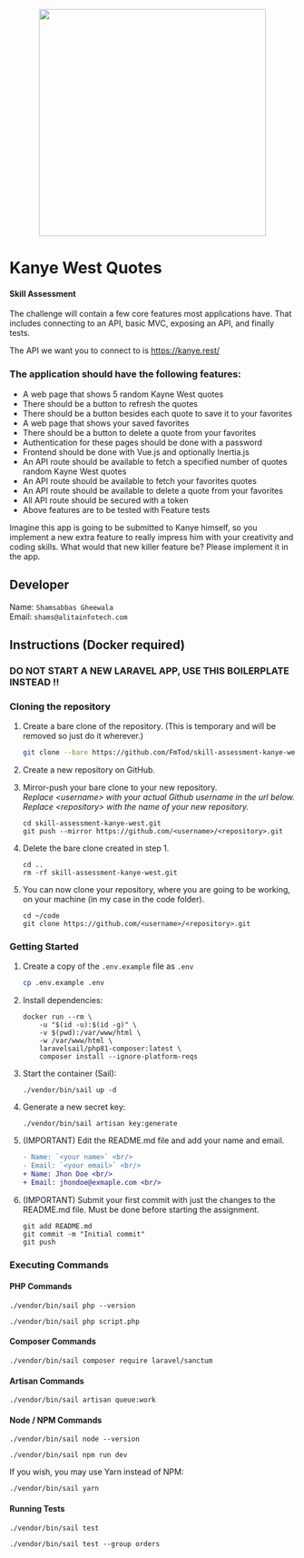 <p align="center"><a href="https://laravel.com" target="_blank"><img src="https://raw.githubusercontent.com/laravel/art/master/logo-lockup/5%20SVG/2%20CMYK/1%20Full%20Color/laravel-logolockup-cmyk-red.svg" width="400"></a></p>

# Kanye West Quotes

#### Skill Assessment

The challenge will contain a few core features most applications have. That includes connecting to an API, basic MVC, exposing an API, and finally tests.

The API we want you to connect to is https://kanye.rest/

### The application should have the following features:

-   A web page that shows 5 random Kayne West quotes
-   There should be a button to refresh the quotes
-   There should be a button besides each quote to save it to your favorites
-   A web page that shows your saved favorites
-   There should be a button to delete a quote from your favorites
-   Authentication for these pages should be done with a password
-   Frontend should be done with Vue.js and optionally Inertia.js
-   An API route should be available to fetch a specified number of quotes random Kayne West quotes
-   An API route should be available to fetch your favorites quotes
-   An API route should be available to delete a quote from your favorites
-   All API route should be secured with a token
-   Above features are to be tested with Feature tests

Imagine this app is going to be submitted to Kanye himself, so you implement a new extra feature to really impress him with your creativity and coding skills.
What would that new killer feature be? Please implement it in the app.

## Developer

Name: `Shamsabbas Gheewala` <br/>
Email: `shams@alitainfotech.com`<br/>

## Instructions (Docker required)

### DO NOT START A NEW LARAVEL APP, USE THIS BOILERPLATE INSTEAD !!

### Cloning the repository

1. Create a bare clone of the repository. (This is temporary and will be removed so just do it wherever.)

    ```bash
    git clone --bare https://github.com/FmTod/skill-assessment-kanye-west.git
    ```

2. Create a new repository on GitHub.

3. Mirror-push your bare clone to your new repository.<br/>_Replace &lt;username&gt; with your actual Github username in the url below._<br/>_Replace &lt;repository&gt; with the name of your new repository._
    ```shell
    cd skill-assessment-kanye-west.git
    git push --mirror https://github.com/<username>/<repository>.git
    ```
4. Delete the bare clone created in step 1.
    ```shell
    cd ..
    rm -rf skill-assessment-kanye-west.git
    ```
5. You can now clone your repository, where you are going to be working, on your machine (in my case in the code folder).
    ```shell
    cd ~/code
    git clone https://github.com/<username>/<repository>.git
    ```

### Getting Started

1. Create a copy of the `.env.example` file as `.env`

    ```bash
    cp .env.example .env
    ```

2. Install dependencies:

    ```shell
    docker run --rm \
        -u "$(id -u):$(id -g)" \
        -v $(pwd):/var/www/html \
        -w /var/www/html \
        laravelsail/php81-composer:latest \
        composer install --ignore-platform-reqs
    ```

3. Start the container (Sail):
    ```shell
    ./vendor/bin/sail up -d
    ```
4. Generate a new secret key:
    ```shell
    ./vendor/bin/sail artisan key:generate
    ```
5. (IMPORTANT) Edit the README.md file and add your name and email.
    ```diff
    - Name: `<your name>` <br/>
    - Email: `<your email>` <br/>
    + Name: Jhon Doe <br/>
    + Email: jhondoe@exmaple.com <br/>
    ```
6. (IMPORTANT) Submit your first commit with just the changes to the README.md file. Must be done before starting the assignment.
    ```shell
    git add README.md
    git commit -m "Initial commit"
    git push
    ```

### Executing Commands

#### PHP Commands

```shell
./vendor/bin/sail php --version

./vendor/bin/sail php script.php
```

#### Composer Commands

```shell
./vendor/bin/sail composer require laravel/sanctum
```

#### Artisan Commands

```shell
./vendor/bin/sail artisan queue:work
```

#### Node / NPM Commands

```shell
./vendor/bin/sail node --version

./vendor/bin/sail npm run dev
```

If you wish, you may use Yarn instead of NPM:

```shell
./vendor/bin/sail yarn
```

#### Running Tests

```shell
./vendor/bin/sail test

./vendor/bin/sail test --group orders
```
